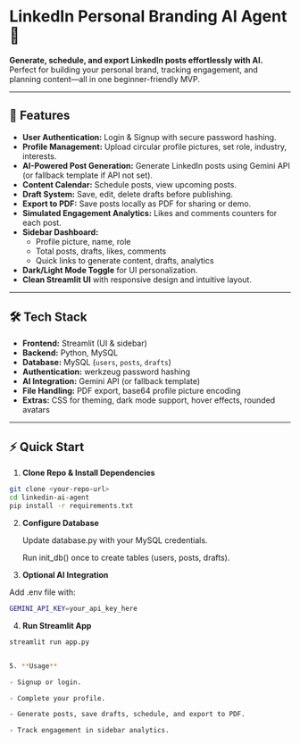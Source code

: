 # LinkedIn Personal Branding AI Agent 🤖

**Generate, schedule, and export LinkedIn posts effortlessly with AI.**  
Perfect for building your personal brand, tracking engagement, and planning content—all in one beginner-friendly MVP.

---

## 🌟 Features

- **User Authentication:** Login & Signup with secure password hashing.
- **Profile Management:** Upload circular profile pictures, set role, industry, interests.
- **AI-Powered Post Generation:** Generate LinkedIn posts using Gemini API (or fallback template if API not set).
- **Content Calendar:** Schedule posts, view upcoming posts.
- **Draft System:** Save, edit, delete drafts before publishing.
- **Export to PDF:** Save posts locally as PDF for sharing or demo.
- **Simulated Engagement Analytics:** Likes and comments counters for each post.
- **Sidebar Dashboard:**
  - Profile picture, name, role
  - Total posts, drafts, likes, comments
  - Quick links to generate content, drafts, analytics
- **Dark/Light Mode Toggle** for UI personalization.
- **Clean Streamlit UI** with responsive design and intuitive layout.

---

## 🛠 Tech Stack

- **Frontend:** Streamlit (UI & sidebar)
- **Backend:** Python, MySQL
- **Database:** MySQL (`users`, `posts`, `drafts`)
- **Authentication:** werkzeug password hashing
- **AI Integration:** Gemini API (or fallback template)
- **File Handling:** PDF export, base64 profile picture encoding
- **Extras:** CSS for theming, dark mode support, hover effects, rounded avatars

---

## ⚡ Quick Start

1. **Clone Repo & Install Dependencies**
```bash
git clone <your-repo-url>
cd linkedin-ai-agent
pip install -r requirements.txt

```

2. **Configure Database**

    Update database.py with your MySQL credentials.

    Run init_db() once to create tables (users, posts, drafts).

3. **Optional AI Integration**

Add .env file with:
```bash
GEMINI_API_KEY=your_api_key_here

```
4. **Run Streamlit App**
```bash
streamlit run app.py


5. **Usage**

- Signup or login.

- Complete your profile.

- Generate posts, save drafts, schedule, and export to PDF.

- Track engagement in sidebar analytics.




























































































































































































































































<!-- # LinkedIn Personal Branding AI Agent (Beginner MVP)

A beginner-friendly MVP that generates LinkedIn posts, schedules them locally, and exports each post to **PDF** for submission/demo.
Built with **Streamlit + SQLite**, optional **OpenAI** integration.

## Features
- Profile-based post generation (uses OpenAI if API key present; otherwise a clean fallback template)
- Content calendar (stored in `posts.db`)
- One-click **Export to PDF**
- Simulated analytics (likes/comments) for demo

## Quick Start

1. **Create a virtual env** (recommended) and install deps:
   ```bash
   pip install -r requirements.txt
   ```

2. **Set OpenAI (optional)**: create a `.env` file with
   ```
   OPENAI_API_KEY=your_key_here
   ```

3. **Run the app**:
   ```bash
   streamlit run app.py
   ```

4. Fill your profile on the left → Generate Post → Save → Export to PDF.

## Files
- `app.py` – Streamlit UI + PDF export
- `database.py` – SQLite helpers
- `requirements.txt` – dependencies
- `DEMO_SCRIPT.md` – suggested 10-min demo flow

## Notes
- If you do not have an OpenAI key, the app uses a solid fallback template so you can still demo.
- This MVP intentionally **simulates** posting/analytics to keep setup easy for beginners.


# ---------- Sidebar --------
user_id = st.session_state.user["id"]
user_data = get_user(user_id)

with st.sidebar:
    st.markdown("## 🌟 Profile")

    # --- Profile Picture ---
    if user_data and user_data.get("profile_pic"):
        try:
            img_data = base64.b64decode(user_data["profile_pic"] + "===")  # fix padding
            st.image(img_data, width=120)
        except Exception:
            st.warning("⚠️ Could not load profile picture.")
    else:
        st.image("https://i.imgur.com/5cLDeaR.png", width=120)  # fallback avatar

    # --- User Info Card ---
    st.markdown(
        f"""
        <div style='text-align:center; padding:10px;'>
            <h3 style='margin-bottom:5px;'>{user_data.get("name", "Guest")}</h3>
            <p style='margin:0; color:gray; font-size:14px;'>{user_data.get("role", "Member")}</p>
            <p style='margin:0; font-size:13px; color:#1f77b4;'>🚀 AI Branding Agent</p>
        </div>
        """,
        unsafe_allow_html=True
    )

    st.markdown("---")

    # --- Quick Links ---
    st.markdown("### 📌 Quick Links")
    st.markdown("📝 Generate Content")
    st.markdown("📅 Content Calendar & PDF Export")
    st.markdown("📊 Analytics")
    st.markdown("🗂 Drafts")
    st.markdown("👤 Profile")

    st.markdown("---")

    # --- Theme Toggle ---
    dark_mode = st.toggle("🌙 Dark Mode")

    if dark_mode:
        # --- Dark Theme ---
        st.markdown(
            """
            <style>
            .stApp { background-color: #0e1117; color: white; }
            .stButton>button { background:#1f77b4; color:white; border-radius:8px; }
            .stTabs [data-baseweb="tab"] { color:white; font-weight:500; }
            </style>
            """,
            unsafe_allow_html=True
        )
    else:
        # --- Light Theme ---
        st.markdown(
            """
            <style>
            .stApp { background-color: #ffffff; color: black; }
            .stButton>button { background:#1f77b4; color:white; border-radius:8px; }
            .stTabs [data-baseweb="tab"] { color:black; font-weight:500; }
            </style>
            """,
            unsafe_allow_html=True
        )

    # --- Footer ---
    st.markdown(
        "<p style='text-align:center; font-size:12px; color:gray;'>Made with ❤️ using Streamlit + Gemini AI</p>",
        unsafe_allow_html=True
    )
 -->
